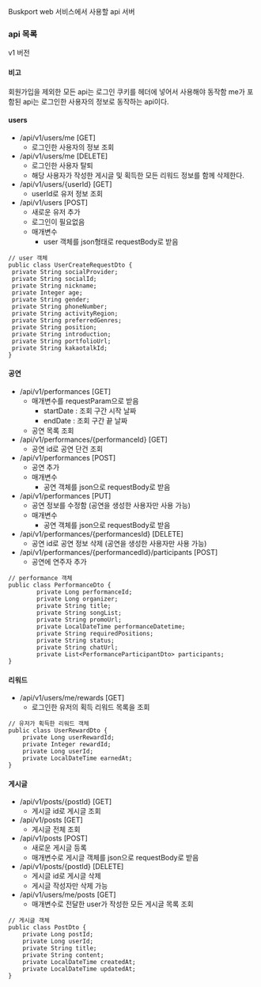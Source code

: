 Buskport web 서비스에서 사용할 api 서버

### api 목록
v1 버전
#### 비고
회원가입을 제외한 모든 api는 로그인 쿠키를 헤더에 넣어서 사용해야 동작함
me가 포함된 api는 로그인한 사용자의 정보로 동작하는 api이다.

#### users
- /api/v1/users/me [GET]
	- 로그인한 사용자의 정보 조회 
- /api/v1/users/me [DELETE]
    - 로그인한 사용자 탈퇴
    - 해당 사용자가 작성한 게시글 및 획득한 모든 리워드 정보를 함께 삭제한다.
- /api/v1/users/{userId} [GET]
    - userId로 유저 정보 조회
- /api/v1/users [POST]
    - 새로운 유저 추가
    - 로그인이 필요없음
    - 매개변수
      - user 객체를 json형태로 requestBody로 받음 
```
// user 객체
public class UserCreateRequestDto {
 private String socialProvider;
 private String socialId;
 private String nickname;
 private Integer age;
 private String gender;
 private String phoneNumber;
 private String activityRegion;
 private String preferredGenres;
 private String position;
 private String introduction;
 private String portfolioUrl;
 private String kakaotalkId;
}
```

#### 공연
- /api/v1/performances [GET]
    - 매개변수를 requestParam으로 받음
      - startDate : 조회 구간 시작 날짜
      - endDate : 조회 구간 끝 날짜
    - 공연 목록 조회
- /api/v1/performances/{performanceId} [GET]
  - 공연 id로 공연 단건 조회
- /api/v1/performances [POST]
  - 공연 추가
  - 매개변수
    - 공연 객체를 json으로 requestBody로 받음
- /api/v1/performances [PUT]
  - 공연 정보를 수정함 (공연을 생성한 사용자만 사용 가능)
  - 매개변수
    - 공연 객체를 json으로 requestBody로 받음
- /api/v1/performances/{performancesId} [DELETE]
  - 공연 id로 공연 정보 삭제 (공연을 생성한 사용자만 사용 가능)
- /api/v1/performances/{performancedId}/participants [POST]
  - 공연에 연주자 추가 
```
// performance 객체
public class PerformanceDto {
	    private Long performanceId;
	    private Long organizer;
	    private String title;
	    private String songList;
	    private String promoUrl;
	    private LocalDateTime performanceDatetime;
	    private String requiredPositions;
	    private String status;
	    private String chatUrl;
	    private List<PerformanceParticipantDto> participants;
}
```

#### 리워드
- /api/v1/users/me/rewards [GET]
  - 로그인한 유저의 획득 리워드 목록을 조회
```
// 유저가 획득한 리워드 객체
public class UserRewardDto {
	private Long userRewardId;
	private Integer rewardId;
	private Long userId;
	private LocalDateTime earnedAt;
}
```

#### 게시글
- /api/v1/posts/{postId} [GET]
  - 게시글 id로 게시글 조회
- /api/v1/posts [GET]
  - 게시글 전체 조회 
- /api/v1/posts [POST]
  - 새로운 게시글 등록
  - 매개변수로 게시글 객체를 json으로 requestBody로 받음
- /api/v1/posts/{postId} [DELETE]
  - 게시글 id로 게시글 삭제
  - 게시글 작성자만 삭제 가능
- /api/v1/users/me/posts [GET]
  - 매개변수로 전달한 user가 작성한 모든 게시글 목록 조회
```
// 게시글 객체
public class PostDto {
	private Long postId;
	private Long userId;
	private String title;
	private String content;
	private LocalDateTime createdAt;
	private LocalDateTime updatedAt;
}
```
   
